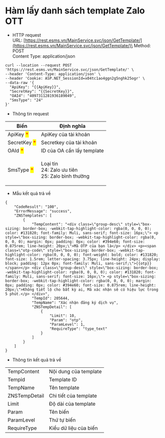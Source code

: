 # Hàm lấy danh sách template Zalo OTT

* HTTP request\
  URL: [https://rest.esms.vn/MainService.svc/json/GetTemplate/](https://rest.esms.vn/MainService.svc/json/GetTemplate/)\
  Method: POST\
  Content Type: application/json

```
curl --location --request POST 'https://rest.esms.vn/MainService.svc/json/GetTemplate/' \
--header 'Content-Type: application/json' \
--header 'Cookie: ASP.NET_SessionId=x04tc1ao4ggn2g5nghk25ogr' \
--data-raw '{
  "ApiKey": "{{ApiKey}}",
  "SecretKey": "{{SecretKey}}",
  "OAId": "4097311281936189049",
  "SmsType": "24"
}'
```

* Thông tin request

| Biến                                         | Định nghĩa                                                  |
| -------------------------------------------- | ----------------------------------------------------------- |
| ApiKey <mark style="color:red;">\*</mark>    | ApiKey của tài khoản                                        |
| SecretKey <mark style="color:red;">\*</mark> | Secretkey của tài khoản                                     |
| OAId <mark style="color:red;">\*</mark>      | ID của OA cần lấy template                                  |
| SmsType <mark style="color:red;">\*</mark>   | <p>Loại tin<br>24: Zalo ưu tiên<br>25: Zalo bình thường</p> |

* Mẫu kết quả trả về

```
{
    "CodeResult": "100",
    "ErrorMessage": "success",
    "ZNSTemplates": [
        {
            "TempContent": "<div class=\"group-desc\" style=\"box-sizing: border-box; -webkit-tap-highlight-color: rgba(0, 0, 0, 0); color: #131820; font-family: Muli, sans-serif; font-size: 16px;\"> <p style=\"box-sizing: border-box; -webkit-tap-highlight-color: rgba(0, 0, 0, 0); margin: 0px; padding: 0px; color: #394e60; font-size: 0.875rem; line-height: 20px;\">Mã OTP của bạn là</p> </div> <p><span class=\"otp-code\" style=\"box-sizing: border-box; -webkit-tap-highlight-color: rgba(0, 0, 0, 0); font-weight: bold; color: #131820; font-size: 1.5rem; letter-spacing: 3.75px; line-height: 24px; display: block; padding: 12px 0px; font-family: Muli, sans-serif;\">{{otp}}</span></p> <div class=\"group-desc\" style=\"box-sizing: border-box; -webkit-tap-highlight-color: rgba(0, 0, 0, 0); color: #131820; font-family: Muli, sans-serif; font-size: 16px;\"> <p style=\"box-sizing: border-box; -webkit-tap-highlight-color: rgba(0, 0, 0, 0); margin: 0px; padding: 0px; color: #394e60; font-size: 0.875rem; line-height: 20px;\">Không tiết lộ cho bất kỳ ai, Mã xác nhận sẽ có hiệu lực trong 5 phút.</p> </div>",
            "TempId": 205644,
            "TempName": "Xác nhận đăng ký dịch vụ",
            "ZNSTempDetail": [
                {
                    "Limit": 10,
                    "Param": "otp",
                    "ParamLevel": 1,
                    "RequireType": "type_text"
                }
            ]
        }
    ]
}
```

* Thông tin kết quả trả về

|               |                       |
| ------------- | --------------------- |
| TempContent   | Nội dung của template |
| Tempid        | Template ID           |
| TempName      | Tên template          |
| ZNSTempDetail | Chi tiết của template |
| Limit         | Độ dài của template   |
| Param         | Tên biến              |
| ParamLevel    | Thứ tự biến           |
| RequireType   | Kiểu dữ liệu của biến |
